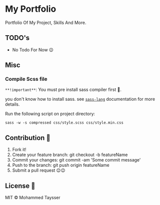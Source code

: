 # My Portfolio

Portfolio Of My Project, Skills And More.

## TODO's

- No Todo For Now 😉

## Misc

### Compile Scss file

`**!important**`: You must pre install sass compiler first 🤔.

you don't know how to install sass. see [`sass-lang`](https://sass-lang.com/install) documentation for more details.

Run the following script on project directory:

```shell
sass -w -s compressed css/style.scss css/style.min.css
```

## Contribution 🤝

1. Fork it!
2. Create your feature branch: git checkout -b featureName
3. Commit your changes: git commit -am 'Some commit message'
4. Push to the branch: git push origin featureName
5. Submit a pull request 😉😉

## License 📜

MIT © Mohammed Taysser
